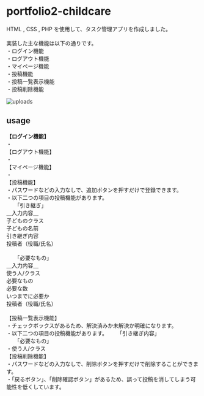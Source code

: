 # portfolio2-childcare
HTML , CSS  , PHP を使用して、タスク管理アプリを作成しました。<br>
<br>
実装した主な機能は以下の通りです。<br>
・ログイン機能<br>
・ログアウト機能<br>
・マイページ機能<br>
・投稿機能<br>
・投稿一覧表示機能<br>
・投稿削除機能<br>

![uploads](./uploads/readme-.png)

## usage
__【ログイン機能】__<br>
・
<br>
【ログアウト機能】<br>
・
<br>
【マイページ機能】<br>
・
<br>
【投稿機能】<br>
・パスワードなどの入力なしで、追加ボタンを押すだけで登録できます。<br>
・以下二つの項目の投稿機能があります。<br>
　　「引き継ぎ」<br>
  ＿入力内容＿<br>
  子どものクラス<br>
  子どもの名前<br>
  引き継ぎ内容<br>
  投稿者（役職/氏名）<br>
  <br>
　　「必要なもの」<br>
  ＿入力内容＿<br>
  使う人/クラス<br>
  必要なもの<br>
  必要な数<br>
  いつまでに必要か<br>
  投稿者（役職/氏名）<br>
<br>
【投稿一覧表示機能】<br>
・チェックボックスがあるため、解決済みか未解決か明確になります。<br>
・以下二つの項目の投稿機能があります。
　　「引き継ぎ内容」
  <br>
　　「必要なもの」
 <br>
・使う人/クラス
<br>
【投稿削除機能】<br>
・パスワードなどの入力なしで、削除ボタンを押すだけで削除することができます。<br>
・「戻るボタン」、「削除確認ボタン」があるため、誤って投稿を消してしまう可能性を低くしています。
